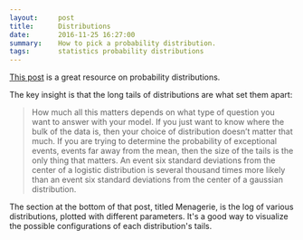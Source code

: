 ```yaml
---
layout:     post
title:      Distributions
date:       2016-11-25 16:27:00
summary:    How to pick a probability distribution.
tags:       statistics probability distributions
---
```


[This post](https://moultano.wordpress.com/2013/08/09/logs-tails-long-tails/) is a great resource on probability distributions.

The key insight is that the long tails of distributions are what set them apart:

> How much all this matters depends on what type of question you want to answer with your model. If you just want to know where the bulk of the data is, then your choice of distribution doesn’t matter that much. If you are trying to determine the probability of exceptional events, events far away from the mean, then the size of the tails is the only thing that matters. An event six standard deviations from the center of a logistic distribution is several thousand times more likely than an event six standard deviations from the center of a gaussian distribution.

The section at the bottom of that post, titled Menagerie, is the log of various distributions, plotted with different parameters. It's a good way to visualize the possible configurations of each distribution's tails.